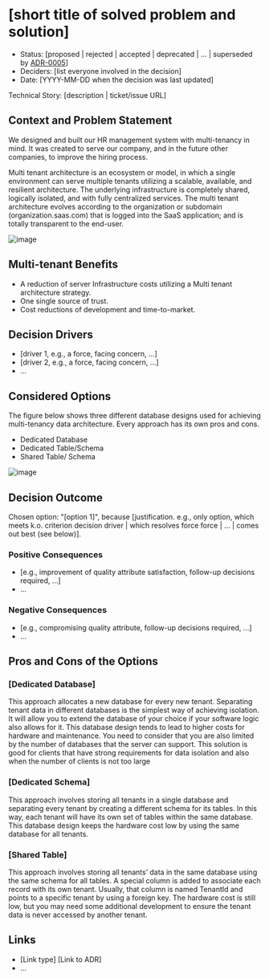 # [short title of solved problem and solution]

* Status: [proposed | rejected | accepted | deprecated | … | superseded by [ADR-0005](0005-example.md)] <!-- optional -->
* Deciders: [list everyone involved in the decision] <!-- optional -->
* Date: [YYYY-MM-DD when the decision was last updated] <!-- optional -->

Technical Story: [description | ticket/issue URL] <!-- optional -->

## Context and Problem Statement

We designed and built our HR management system with multi-tenancy in mind. It was created to serve our company, and in the future other companies, to improve the hiring process.

Multi tenant architecture is an ecosystem or model, in which a single environment can serve multiple tenants utilizing a scalable, available, and resilient architecture. The underlying infrastructure is completely shared, logically isolated, and with fully centralized services. The multi tenant architecture evolves according to the organization or subdomain (organization.saas.com) that is logged into the SaaS application; and is totally transparent to the end-user.



![image](https://user-images.githubusercontent.com/10514279/136888798-5b46c4df-aa35-4e55-9e44-b51dba17fad9.png)

## Multi-tenant Benefits
*  A reduction of server Infrastructure costs utilizing a Multi tenant architecture strategy.
*  One single source of trust.
*  Cost reductions of development and time-to-market.

## Decision Drivers <!-- optional -->

* [driver 1, e.g., a force, facing concern, …]
* [driver 2, e.g., a force, facing concern, …]
* … <!-- numbers of drivers can vary -->

## Considered Options
The figure below shows three different database designs used for achieving multi-tenancy data architecture. Every approach has its own pros and cons.

* Dedicated Database
* Dedicated Table/Schema
* Shared Table/ Schema


![image](https://user-images.githubusercontent.com/10514279/136889463-d35d4a1c-ebd7-4518-8557-0f2c35f43073.png)


## Decision Outcome

Chosen option: "[option 1]", because [justification. e.g., only option, which meets k.o. criterion decision driver | which resolves force force | … | comes out best (see below)].

### Positive Consequences <!-- optional -->

* [e.g., improvement of quality attribute satisfaction, follow-up decisions required, …]
* …

### Negative Consequences <!-- optional -->

* [e.g., compromising quality attribute, follow-up decisions required, …]
* …

## Pros and Cons of the Options <!-- optional -->

### [Dedicated Database]

This approach allocates a new database for every new tenant. Separating tenant data in different databases is the simplest way of achieving isolation. It will allow you to extend the database of your choice if your software logic also allows for it. This database design tends to lead to higher costs for hardware and maintenance. You need to consider that you are also limited by the number of databases that the server can support. This solution is good for clients that have strong requirements for data isolation and also when the number of clients is not too large


### [Dedicated Schema]
This approach involves storing all tenants in a single database and separating every tenant by creating a different schema for its tables. In this way, each tenant will have its own set of tables within the same database. This database design keeps the hardware cost low by using the same database for all tenants.



### [Shared Table]
This approach involves storing all tenants’ data in the same database using the same schema for all tables. A special column is added to associate each record with its own tenant. Usually, that column is named TenantId and points to a specific tenant by using a foreign key. The hardware cost is still low, but you may need some additional development to ensure the tenant data is never accessed by another tenant.



## Links <!-- optional -->

* [Link type] [Link to ADR] <!-- example: Refined by [ADR-0005](0005-example.md) -->
* … <!-- numbers of links can vary -->
